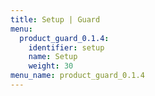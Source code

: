 ```yaml
---
title: Setup | Guard
menu:
  product_guard_0.1.4:
    identifier: setup
    name: Setup
    weight: 30
menu_name: product_guard_0.1.4
---
```


